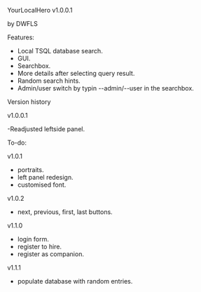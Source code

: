 YourLocalHero v1.0.0.1


by DWFLS


Features:
- Local TSQL database search.
- GUI.
- Searchbox.
- More details after selecting query result.
- Random search hints.
- Admin/user switch by typin --admin/--user in the searchbox.


Version history

v1.0.0.1

-Readjusted leftside panel.


To-do:

v1.0.1

- portraits.
- left panel redesign.
- customised font.


v1.0.2

- next, previous, first, last buttons.


v1.1.0

- login form.
- register to hire.
- register as companion.


v1.1.1
- populate database with random entries.
